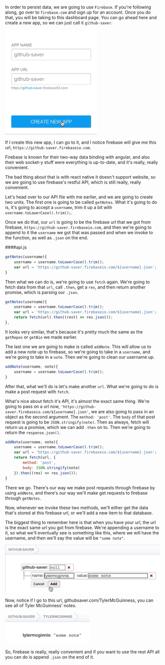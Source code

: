 In order to persist data, we are going to use `Firebase`. If you're following along, go over to `firebase.com` and sign up for an account. Once you do that, you will be taking to this dashboard page. You can go ahead here and create a new app, so we can just call it `github-saver`.

![Create an app on firebase](../images/react-persist-data-in-react-native-with-firebase-rest-api-app-on-firebase.png)

If I create this new app, I can go to it, and I notice firebase will give me this url, `https://github-saver.firebaseio.com`.

Firebase is known for their two-way data binding with angular, and also their web socket-y stuff were everything is up-to-date, and it's really, really convenient.

The bad thing about that is with react native it doesn't support website, so we are going to use firebase's restful API, which is still really, really convenient.

Let's head over to our API file with me earlier, and we are going to create two units. The first one is going to be called `getNotes`. What it's going to do is, it's going to accept a `username`, trim it up a bit with `username.toLowerCase().trim();`.

Once we do that, our `url` is going to be the firebase url that we got from firebase, `https://github-saver.firebaseio.com`, and then we're going to append to it the `username` we got that was passed and when we invoke to the function, as well as `.json` on the end.

####api.js
```javascript
getNotes(username){
    username = username.toLowerCase().trim();
    var url = 'https://github-saver.firebaseio.com/${username}.json';
}
```

Then what we can do is, we're going to use `fetch` again. We're going to fetch data from that `url`, call `.then`, get a `res`, and then return another promise, which is parsing our `.json`. 

```javascript
getNotes(username){
    username = username.toLowerCase().trim();
    var url = 'https://github-saver.firebaseio.com/${username}.json';
    return fetch(url).then((rest) => res.json());
},
```

It looks very similar, that's because it's pretty much the same as the `getRepos` or `getBio` we made earlier.

The last one we are going to make is called `addNote`. This will allow us to add a new note up to firebase, so we're going to take in a `username`, and we're going to take in a `note`. Then we're going to clean our username up.

```javascript
addNote(username, note){
    username = username.toLowerCase().trim();
}
```

After that, what we'll do is let's make another `url`. What we're going to do is make a post request with `fetch`.

What's nice about fetch it's API, it's almost the exact same thing. We're going to pass on a url now, `'https://github-saver.firebaseio.com/${username}.json'`, we are also going to pass in an object as the second argument. The `method: 'post'`. The `body` of that post request is going to be `JSON.stringify(note)`. Then as always, fetch will return us a promise, which we can add `.then` on to. Then we're going to return the `response.json()`. 

```javascript
addNote(username, note){
    username = username.toLowerCase().trim();
    var url = 'https://github-saver.firebaseio.com/${username}.json';
    return fetch(url, {
        method: 'post',
        body: JSON.stringify(note)
    }).then((res) => res.json());
}
```

There we go. There's our way we make post requests through firebase by using `addNote`, and there's our way we'll make get requests to firebase through `getNotes`.

Now, whenever we invoke these two methods, we'll either get the data that's stored at this firebase url, or we'll add a new item to that database.

The biggest thing to remember here is that when you have your url, the url is the exact same url you got from firebase. We're appending a username to it, so what we'll eventually see is something like this, where we will have the username, and then we'll say the value will be `"some note"`.

![Example on firebase](../images/react-persist-data-in-react-native-with-firebase-rest-api-firebase-example.png)

Now, notice if I go to this url, githubsaver.com/TylerMcGuinness, you can see all of Tyler McGuinness' notes. 

![Tyler McGuiness' notes](../images/react-persist-data-in-react-native-with-firebase-rest-api-tyler's-notes.png)

So, firebase is really, really convenient and if you want to use the rest API all you can do is append `.json` on the end of it.